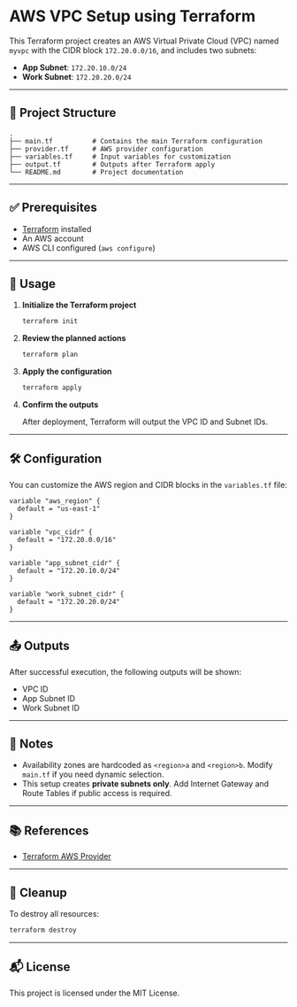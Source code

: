 # AWS VPC Setup using Terraform

This Terraform project creates an AWS Virtual Private Cloud (VPC) named `myvpc` with the CIDR block `172.20.0.0/16`, and includes two subnets:

- **App Subnet**: `172.20.10.0/24`
- **Work Subnet**: `172.20.20.0/24`

---

## 📁 Project Structure

```
.
├── main.tf          # Contains the main Terraform configuration
├── provider.tf      # AWS provider configuration
├── variables.tf     # Input variables for customization
├── output.tf        # Outputs after Terraform apply
└── README.md        # Project documentation
```

---

## ✅ Prerequisites

- [Terraform](https://www.terraform.io/downloads.html) installed
- An AWS account
- AWS CLI configured (`aws configure`)

---

## 🚀 Usage

1. **Initialize the Terraform project**

   ```bash
   terraform init
   ```

2. **Review the planned actions**

   ```bash
   terraform plan
   ```

3. **Apply the configuration**

   ```bash
   terraform apply
   ```

4. **Confirm the outputs**

   After deployment, Terraform will output the VPC ID and Subnet IDs.

---

## 🛠️ Configuration

You can customize the AWS region and CIDR blocks in the `variables.tf` file:

```hcl
variable "aws_region" {
  default = "us-east-1"
}

variable "vpc_cidr" {
  default = "172.20.0.0/16"
}

variable "app_subnet_cidr" {
  default = "172.20.10.0/24"
}

variable "work_subnet_cidr" {
  default = "172.20.20.0/24"
}
```

---

## 📤 Outputs

After successful execution, the following outputs will be shown:

- VPC ID
- App Subnet ID
- Work Subnet ID

---

## 📌 Notes

- Availability zones are hardcoded as `<region>a` and `<region>b`. Modify `main.tf` if you need dynamic selection.
- This setup creates **private subnets only**. Add Internet Gateway and Route Tables if public access is required.

---

## 📚 References

- [Terraform AWS Provider](https://registry.terraform.io/providers/hashicorp/aws/latest/docs)


---

## 🧹 Cleanup

To destroy all resources:

```bash
terraform destroy
```

---

## 📬 License

This project is licensed under the MIT License.
